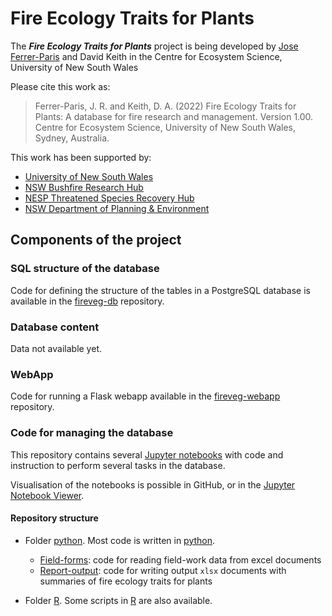 # Fire Ecology Traits for Plants

The ***Fire Ecology Traits for Plants*** project is being developed by  [Jose Ferrer-Paris](https://github.com/jrfep) and David Keith in the Centre for Ecosystem Science, University of New South Wales

Please cite this work as:

> Ferrer-Paris, J. R. and Keith, D. A. (2022) Fire Ecology Traits for Plants: A database for fire research and management. Version 1.00. Centre for Ecosystem Science, University of New South Wales, Sydney, Australia.


This work has been supported by:

- [University of New South Wales](https://www.unsw.edu.au/)
- [NSW Bushfire Research Hub](https://www.bushfirehub.org/)
- [NESP Threatened Species Recovery Hub](https://www.nespthreatenedspecies.edu.au/)
- [NSW Department of Planning & Environment](https://www.planning.nsw.gov.au/)

## Components of the project

### SQL structure of the database

Code for defining the structure of the tables in a PostgreSQL database is available in the [fireveg-db](https://github.com/jrfep/fireveg-db) repository.


### Database content

Data not available yet.

### WebApp

Code for running a Flask webapp available in the [fireveg-webapp](https://github.com/jrfep/fireveg-webapp) repository.

### Code for managing the database

This repository contains several [Jupyter notebooks](https://jupyter.org/try) with code and instruction to perform several tasks in the database.

Visualisation of the notebooks is possible in GitHub, or in the [Jupyter Notebook Viewer](https://nbviewer.org/).



#### Repository structure

- Folder [python](/python/). Most code is written in [python](https://www.python.org/).
   - [Field-forms](/python/Field-forms): code for reading field-work data from excel documents
   - [Report-output](/python/Report-output): code for writing output `xlsx` documents with summaries of fire ecology traits for plants

- Folder [R](/R). Some scripts in [R](https://www.r-project.org/) are also available.
